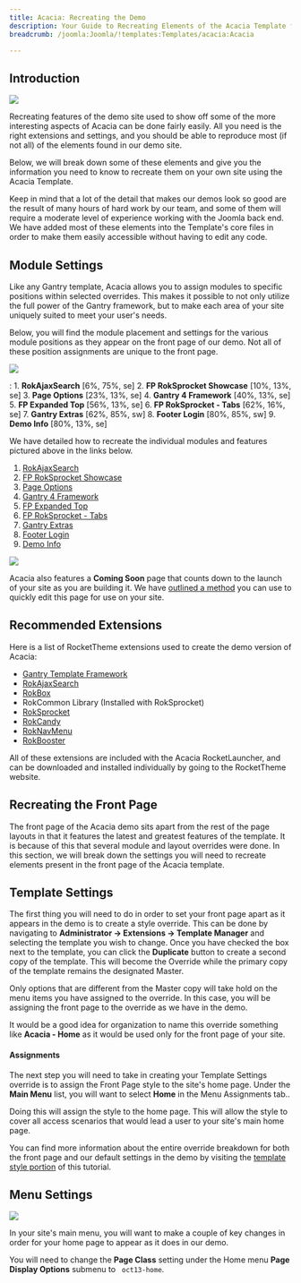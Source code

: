 ```yaml
---
title: Acacia: Recreating the Demo
description: Your Guide to Recreating Elements of the Acacia Template for Joomla
breadcrumb: /joomla:Joomla/!templates:Templates/acacia:Acacia

---
```


Introduction
-----

![][acacia2]

Recreating features of the demo site used to show off some of the more interesting aspects of Acacia can be done fairly easily. All you need is the right extensions and settings, and you should be able to reproduce most (if not all) of the elements found in our demo site. 

Below, we will break down some of these elements and give you the information you need to know to recreate them on your own site using the Acacia Template.

Keep in mind that a lot of the detail that makes our demos look so good are the result of many hours of hard work by our team, and some of them will require a moderate level of experience working with the Joomla back end. We have added most of these elements into the Template's core files in order to make them easily accessible without having to edit any code.

Module Settings
-----

Like any Gantry template, Acacia allows you to assign modules to specific positions within selected overrides. This makes it possible to not only utilize the full power of the Gantry framework, but to make each area of your site uniquely suited to meet your user's needs.

Below, you will find the module placement and settings for the various module positions as they appear on the front page of our demo. Not all of these position assignments are unique to the front page.

![][acacia]

:   1. **RokAjaxSearch**  [6%, 75%, se]
    2. **FP RokSprocket Showcase**  [10%, 13%, se]
    3. **Page Options**  [23%, 13%, se]
    4. **Gantry 4 Framework**  [40%, 13%, se]
    5. **FP Expanded Top**  [56%, 13%, se]
    6. **FP RokSprocket - Tabs**  [62%, 16%, se]
    7. **Gantry Extras**  [62%, 85%, sw]
    8. **Footer Login**  [80%, 85%, sw]
    9. **Demo Info** [80%, 13%, se]

We have detailed how to recreate the individual modules and features pictured above in the links below.

1. [RokAjaxSearch][module1]
2. [FP RokSprocket Showcase][module2]
3. [Page Options][module3]
4. [Gantry 4 Framework][module4]
5. [FP Expanded Top][module5]
6. [FP RokSprocket - Tabs][module6]
7. [Gantry Extras][module7]
8. [Footer Login][module8]
9. [Demo Info][module9]

![][comingsoon]

Acacia also features a **Coming Soon** page that counts down to the launch of your site as you are building it. We have [outlined a method][soon] you can use to quickly edit this page for use on your site.

Recommended Extensions
-----

Here is a list of RocketTheme extensions used to create the demo version of Acacia:

* [Gantry Template Framework][gantry]
* [RokAjaxSearch][rokajaxsearch]
* [RokBox][rokbox]
* RokCommon Library (Installed with RokSprocket)
* [RokSprocket][roksprocket]
* [RokCandy][rokcandy]
* [RokNavMenu][roknavmenu]
* [RokBooster][rokbooster]

All of these extensions are included with the Acacia RocketLauncher, and can be downloaded and installed individually by going to the RocketTheme website.

Recreating the Front Page
-----

The front page of the Acacia demo sits apart from the rest of the page layouts in that it features the latest and greatest features of the template. It is because of this that several module and layout overrides were done. In this section, we will break down the settings you will need to recreate elements present in the front page of the Acacia template.

Template Settings
-----

The first thing you will need to do in order to set your front page apart as it appears in the demo is to create a style override. This can be done by navigating to **Administrator -> Extensions -> Template Manager** and selecting the template you wish to change.  Once you have checked the box next to the template, you can click the **Duplicate** button to create a second copy of the template. This will become the Override while the primary copy of the template remains the designated Master.

Only options that are different from the Master copy will take hold on the menu items you have assigned to the override. In this case, you will be assigning the front page to the override as we have in the demo.

It would be a good idea for organization to name this override something like **Acacia - Home** as it would be used only for the front page of your site.

#### Assignments

The next step you will need to take in creating your Template Settings override is to assign the Front Page style to the site's home page. Under the **Main Menu** list, you will want to select **Home** in the Menu Assignments tab..

Doing this will assign the style to the home page. This will allow the style to cover all access scenarios that would lead a user to your site's main home page.

You can find more information about the entire override breakdown for both the front page and our default settings in the demo by visiting the [template style portion][demooverride] of this tutorial.

Menu Settings
-----

![][mainmenu]

In your site's main menu, you will want to make a couple of key changes in order for your home page to appear as it does in our demo.

You will need to change the **Page Class** setting under the Home menu **Page Display Options** submenu to ` oct13-home`.

[gantry]: http://gantry-framework.org/download
[rokajaxsearch]: http://www.rockettheme.com/joomla/extensions/rokajaxsearch
[rokbox]: http://www.rockettheme.com/joomla/extensions/rokbox
[roksprocket]: http://www.rockettheme.com/joomla/extensions/roksprocket
[acacia]: assets/acacia.jpeg
[acacia2]: assets/acacia2.jpeg
[demooverride]: demo_override.md
[roknavmenu]: http://www.rockettheme.com/joomla/extensions/roknavmenu
[rokbooster]: http://www.rockettheme.com/joomla/extensions/rokbooster
[rokcandy]: http://www.rockettheme.com/joomla/extensions/rokcandy
[module1]: demo_module_1.md
[module2]: demo_module_2.md
[module3]: demo_module_3.md
[module4]: demo_module_4.md
[module5]: demo_module_5.md
[module6]: demo_module_6.md
[module7]: demo_module_7.md
[module8]: demo_module_8.md
[module9]: demo_module_9.md
[comingsoon]: comingsoon.jpg
[soon]: comingsoon.md
[mainmenu]: assets/menu_1.jpg
[icons]: http://fortawesome.github.io/Font-Awesome/icons/
[scroll]: assets/demo_2.jpeg